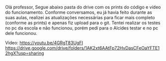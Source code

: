 Olá professor, 
Segue abaixo pasta do drive com os prints do código e vídeo do funcionamento.
Conforme conversamos, eu já havia feito durante as suas aulas, realizei as atualizações necessárias para ficar mais completo (conforme as prints) e apenas fiz upload para o git. 
Tentei realizar os testes no pc da escola e não funcionou, porém pedi para o Alcides testar e no pc dele funcionou.

Video: https://youtu.be/4GRgT83UgFI
https://drive.google.com/drive/folders/1AK2xt6AAtFp72HvDasCFeOaYFTE12hgX?usp=sharing
